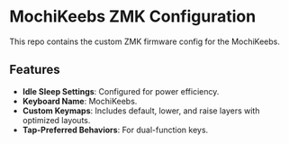 # MochiKeebs ZMK Configuration

This repo contains the custom ZMK firmware config for the MochiKeebs.

## Features

- **Idle Sleep Settings**: Configured for power efficiency.
- **Keyboard Name**: MochiKeebs.
- **Custom Keymaps**: Includes default, lower, and raise layers with optimized layouts.
- **Tap-Preferred Behaviors**: For dual-function keys.
